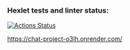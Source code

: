 ### Hexlet tests and linter status:
[![Actions Status](https://github.com/CommunistDoge94/frontend-project-12/actions/workflows/hexlet-check.yml/badge.svg)](https://github.com/CommunistDoge94/frontend-project-12/actions)

https://chat-project-o3lh.onrender.com/